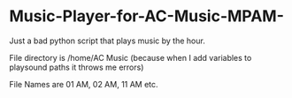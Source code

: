 # Music-Player-for-AC-Music-MPAM-
Just a bad python script that plays music by the hour.

File directory is /home/AC Music (because when I add variables to playsound paths it throws me errors)

File Names are 01 AM, 02 AM, 11 AM etc.
